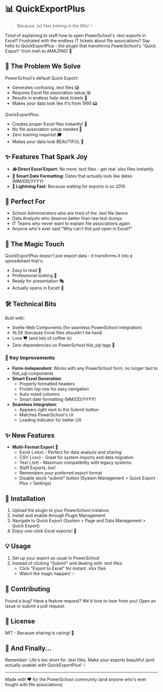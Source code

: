 # 📊 QuickExportPlus

> Because .txt files belong in the 90s! ✨

Tired of explaining to staff how to open PowerSchool's .text exports in Excel? Frustrated with the endless IT tickets about file associations? Say hello to QuickExportPlus - the plugin that transforms PowerSchool's "Quick Export" from meh to AMAZING! 🎯

## 🤯 The Problem We Solve

PowerSchool's default Quick Export:
- Generates confusing .text files 😱
- Requires Excel file association setup 😫
- Results in endless help desk tickets 😤
- Makes your data look like it's from 1995 📟

QuickExportPlus:
- Creates proper Excel files instantly! 🎉
- No file association setup needed 🙌
- Zero training required 🎓
- Makes your data look BEAUTIFUL 💅

## ✨ Features That Spark Joy

- **📥 Direct Excel Export**: No more .text files - get real .xlsx files instantly
- **📅 Smart Date Formatting**: Dates that actually look like dates (MM/DD/YYYY)
- **🚀 Lightning Fast**: Because waiting for exports is so 2010

## 🎯 Perfect For

- School Administrators who are tired of the .text file dance
- Data Analysts who deserve better than raw text dumps
- IT Teams who never want to explain file associations again
- Anyone who's ever said "Why can't this just open in Excel?"

## 🌟 The Magic Touch

QuickExportPlus doesn't just export data - it transforms it into a spreadsheet that's:
- Easy to read 📖
- Professional looking 👔
- Ready for presentation 🎭
- Actually opens in Excel! 🎉

## 🛠 Technical Bits

Built with:
- Svelte Web Components (for seamless PowerSchool integration)
- XLSX (because Excel files shouldn't be hard)
- Love ❤️ (and lots of coffee ☕)
- Zero dependencies on PowerSchool tlist_sql tags 🎯

### 🎯 Key Improvements

- **Form-Independent**: Works with any PowerSchool form, no longer tied to tlist_sql components
- **Smart Excel Generation**: 
  - Properly formatted headers
  - Frozen top row for easy navigation
  - Auto-sized columns
  - Smart date formatting (MM/DD/YYYY)
- **Seamless Integration**: 
  - Appears right next to the Submit button
  - Matches PowerSchool's UI
  - Loading indicator for better UX

## ✨ New Features

- **Multi-Format Export** 🔄
  - Excel (.xlsx) - Perfect for data analysis and sharing
  - CSV (.csv) - Great for system imports and data migration
  - Text (.txt) - Maximum compatibility with legacy systems
  - Staff Exports, too!
  - Remembers your preferred export format
  - Disable stock "submit" button (System Management > Quick Export Plus > Settings)

## 🚀 Installation

1. Upload the plugin to your PowerSchool instance
2. Install and enable through Plugin Management
3. Navigate to Quick Export (System > Page and Data Management > Quick Export)
4. Enjoy one-click Excel exports! 🎉

## 💡 Usage

1. Set up your export as usual in PowerSchool
2. Instead of clicking "Submit" and dealing with .text files:
   - Click "Export to Excel" for instant .xlsx files
   - Watch the magic happen! ✨

## 🤝 Contributing

Found a bug? Have a feature request? We'd love to hear from you! Open an issue or submit a pull request.

## 📝 License

MIT - Because sharing is caring! 💝

## 🎉 And Finally...

Remember: Life's too short for .text files. Make your exports beautiful (and actually usable) with QuickExportPlus! ✨

---
Made with ❤️ for the PowerSchool community (and anyone who's ever fought with file associations)
